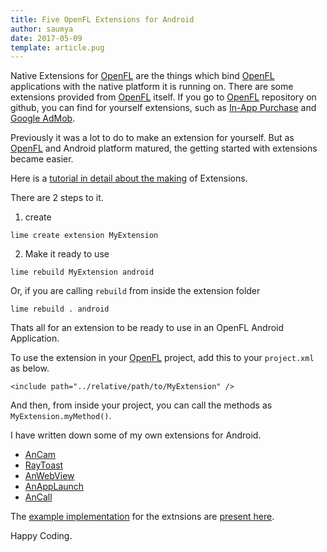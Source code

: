 ```yaml
---
title: Five OpenFL Extensions for Android
author: saumya
date: 2017-05-09
template: article.pug
---
```


Native Extensions for [OpenFL][1] are the things which bind [OpenFL][1] applications with the native platform it is running on. There are some extensions provided from [OpenFL][1] itself. If you go to [OpenFL][1] repository on github, you can find for yourself extensions, such as [In-App Purchase][e2] and [Google AdMob][e1].

<span class="more"></span>

Previously it was a lot to do to make an extension for yourself. But as [OpenFL][1] and Android platform matured, the getting started with extensions became easier.      

Here is a [tutorial in detail about the making][t1] of Extensions.


There are 2 steps to it.

 1. create
 ```
 lime create extension MyExtension
 ```

 2. Make it ready to use
 ```
 lime rebuild MyExtension android
 ```
 Or, if you are calling `rebuild` from inside the extension folder
 ```
 lime rebuild . android
 ```

Thats all for an extension to be ready to use in an OpenFL Android Application. 

To use the extension in your [OpenFL][1] project, add this to your `project.xml` as below.
```
<include path="../relative/path/to/MyExtension" />
```
And then, from inside your project, you can call the methods as `MyExtension.myMethod()`.

I have written down some of my own extensions for Android.

 - [AnCam][a1]
 - [RayToast][a2]
 - [AnWebView][a3]
 - [AnAppLaunch][a4]
 - [AnCall][a5]

The [example implementation][ExampleImp] for the extnsions are [present here][ExampleImp].


Happy Coding.










[1]: http://www.openfl.org/
[2]: http://haxe.org/

[e1]: https://github.com/openfl/extension-admob
[e2]: https://github.com/openfl/extension-iap

[t1]: https://player03.com/2014/08/09/openfl-extensions/

[ExampleImp]: https://github.com/saumya/OpenFL-AnExt
[a1]: https://github.com/saumya/AnCam
[a2]: https://github.com/saumya/RayToast
[a3]: https://github.com/saumya/AnWebView
[a4]: https://github.com/saumya/AnAppLaunch
[a5]: https://github.com/saumya/AnCall










